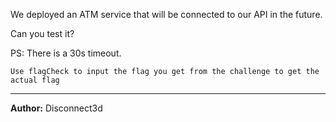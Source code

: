 We deployed an ATM service that will be connected to our API in the future.

Can you test it?

PS: There is a 30s timeout.

`Use flagCheck to input the flag you get from the challenge to get the actual flag`

---
**Author:** Disconnect3d
